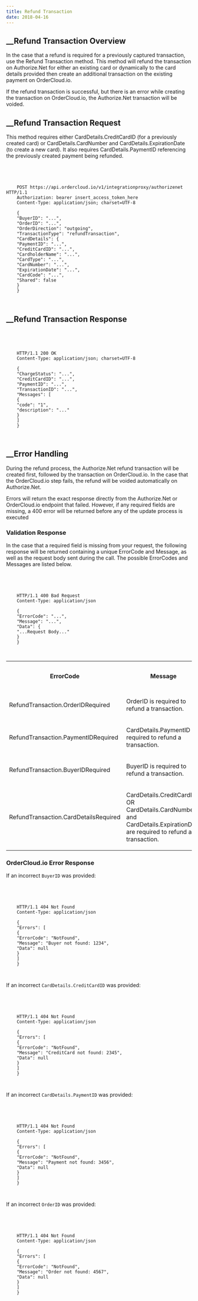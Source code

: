 ```yaml
---
title: Refund Transaction
date: 2018-04-16
---
```







##  __Refund Transaction Overview





In the case that a refund is required for a previously captured transaction,
use the Refund Transaction method. This method will refund the transaction on
Authorize.Net for either an existing card or dynamically to the card details
provided then create an additional transaction on the existing payment on
OrderCloud.io.





If the refund transaction is successful, but there is an error while creating
the transaction on OrderCloud.io, the Authorize.Net transaction will be
voided.









##  __Refund Transaction Request





This method requires either CardDetails.CreditCardID (for a previously created
card) or CardDetails.CardNumber and CardDetails.ExpirationDate (to create a
new card). It also requires CardDetails.PaymentID referencing the previously
created payment being refunded.



```


    
    
    POST https://api.ordercloud.io/v1/integrationproxy/authorizenet HTTP/1.1
    Authorization: bearer insert_access_token_here
    Content-Type: application/json; charset=UTF-8
    
    {
    "BuyerID": "...",
    "OrderID": "...",
    "OrderDirection": "outgoing",
    "TransactionType": "refundTransaction",
    "CardDetails": {
    "PaymentID": "...",
    "CreditCardID": "...",
    "CardholderName": "...",
    "CardType": "...",
    "CardNumber": "...",
    "ExpirationDate": "...",
    "CardCode": "...",
    "Shared": false
    }
    }
    
    

```









##  __Refund Transaction Response



```


    
    
    HTTP/1.1 200 OK
    Content-Type: application/json; charset=UTF-8
    
    {
    "ChargeStatus": "...",
    "CreditCardID": "...",
    "PaymentID": "...",
    "TransactionID": "...",
    "Messages": [
    {
    "code": "1",
    "description": "..."
    }
    ]
    }
    
    

```









##  __Error Handling





During the refund process, the Authorize.Net refund transaction will be
created first, followed by the transaction on OrderCloud.io. In the case that
the OrderCloud.io step fails, the refund will be voided automatically on
Authorize.Net.





Errors will return the exact response directly from the Authorize.Net or
OrderCloud.io endpoint that failed. However, if any required fields are
missing, a 400 error will be returned before any of the update process is
executed





### Validation Response





In the case that a required field is missing from your request, the following
response will be returned containing a unique ErrorCode and Message, as well
as the request body sent during the call. The possible ErrorCodes and Messages
are listed below.



```


    
    
    HTTP/1.1 400 Bad Request
    Content-Type: application/json
    
    {
    "ErrorCode": "...",
    "Message": "...",
    "Data": {
    "...Request Body..."
    }
    }
    
    

```





  
<table>  
<tr>  
<th>

ErrorCode

</th>  
<th>

Message

</th>  
<th>

Status Code

</th> </tr>  
<tr>  
<td>

RefundTransaction.OrderIDRequired

</td>  
<td>

OrderID is required to refund a transaction.

</td>  
<td>

400

</td> </tr>  
<tr>  
<td>

RefundTransaction.PaymentIDRequired

</td>  
<td>

CardDetails.PaymentID is required to refund a transaction.

</td>  
<td>

400

</td> </tr>  
<tr>  
<td>

RefundTransaction.BuyerIDRequired

</td>  
<td>

BuyerID is required to refund a transaction.

</td>  
<td>

400

</td> </tr>  
<tr>  
<td>

RefundTransaction.CardDetailsRequired

</td>  
<td>

CardDetails.CreditCardID OR CardDetails.CardNumber and
CardDetails.ExpirationDate are required to refund a transaction.

</td>  
<td>

400

</td> </tr> </table>







### OrderCloud.io Error Response





If an incorrect `BuyerID` was provided:



```


    
    
    HTTP/1.1 404 Not Found
    Content-Type: application/json
    
    {
    "Errors": [
    {
    "ErrorCode": "NotFound",
    "Message": "Buyer not found: 1234",
    "Data": null
    }
    ]
    }
    
    

```





If an incorrect `CardDetails.CreditCardID` was provided:



```


    
    
    HTTP/1.1 404 Not Found
    Content-Type: application/json
    
    {
    "Errors": [
    {
    "ErrorCode": "NotFound",
    "Message": "CreditCard not found: 2345",
    "Data": null
    }
    ]
    }
    
    

```





If an incorrect `CardDetails.PaymentID` was provided:



```


    
    
    HTTP/1.1 404 Not Found
    Content-Type: application/json
    
    {
    "Errors": [
    {
    "ErrorCode": "NotFound",
    "Message": "Payment not found: 3456",
    "Data": null
    }
    ]
    }
    
    

```





If an incorrect `OrderID` was provided:



```


    
    
    HTTP/1.1 404 Not Found
    Content-Type: application/json
    
    {
    "Errors": [
    {
    "ErrorCode": "NotFound",
    "Message": "Order not found: 4567",
    "Data": null
    }
    ]
    }
    
    

```





